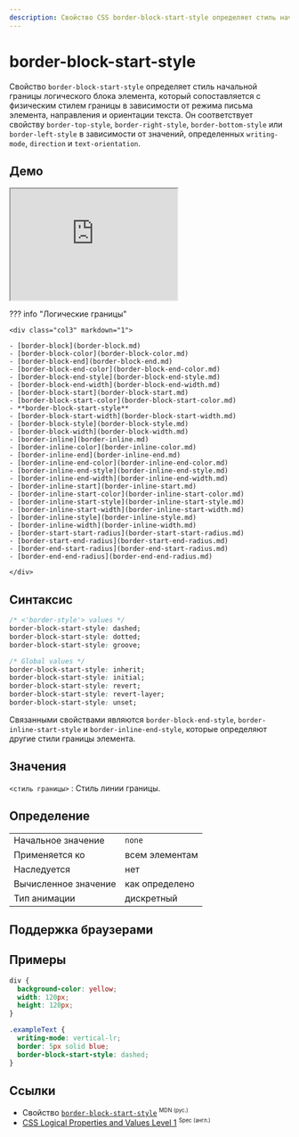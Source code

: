 ```yaml
---
description: Свойство CSS border-block-start-style определяет стиль начальной границы логического блока элемента, который сопоставляется с физическим стилем границы в зависимости от режима письма элемента, направления и ориентации текста.
---
```


# border-block-start-style

Свойство `border-block-start-style` определяет стиль начальной границы логического блока элемента, который сопоставляется с физическим стилем границы в зависимости от режима письма элемента, направления и ориентации текста. Он соответствует свойству `border-top-style`, `border-right-style`, `border-bottom-style` или `border-left-style` в зависимости от значений, определенных `writing-mode`, `direction` и `text-orientation`.

## Демо

<iframe class="interactive is-default-height" height="200" src="https://interactive-examples.mdn.mozilla.net/pages/css/border-block-start-style.html" title="MDN Web Docs Interactive Example" loading="lazy" data-readystate="complete"></iframe>

??? info "Логические границы"

    <div class="col3" markdown="1">

    - [border-block](border-block.md)
    - [border-block-color](border-block-color.md)
    - [border-block-end](border-block-end.md)
    - [border-block-end-color](border-block-end-color.md)
    - [border-block-end-style](border-block-end-style.md)
    - [border-block-end-width](border-block-end-width.md)
    - [border-block-start](border-block-start.md)
    - [border-block-start-color](border-block-start-color.md)
    - **border-block-start-style**
    - [border-block-start-width](border-block-start-width.md)
    - [border-block-style](border-block-style.md)
    - [border-block-width](border-block-width.md)
    - [border-inline](border-inline.md)
    - [border-inline-color](border-inline-color.md)
    - [border-inline-end](border-inline-end.md)
    - [border-inline-end-color](border-inline-end-color.md)
    - [border-inline-end-style](border-inline-end-style.md)
    - [border-inline-end-width](border-inline-end-width.md)
    - [border-inline-start](border-inline-start.md)
    - [border-inline-start-color](border-inline-start-color.md)
    - [border-inline-start-style](border-inline-start-style.md)
    - [border-inline-start-width](border-inline-start-width.md)
    - [border-inline-style](border-inline-style.md)
    - [border-inline-width](border-inline-width.md)
    - [border-start-start-radius](border-start-start-radius.md)
    - [border-start-end-radius](border-start-end-radius.md)
    - [border-end-start-radius](border-end-start-radius.md)
    - [border-end-end-radius](border-end-end-radius.md)

    </div>

## Синтаксис

```css
/* <'border-style'> values */
border-block-start-style: dashed;
border-block-start-style: dotted;
border-block-start-style: groove;

/* Global values */
border-block-start-style: inherit;
border-block-start-style: initial;
border-block-start-style: revert;
border-block-start-style: revert-layer;
border-block-start-style: unset;
```

Связанными свойствами являются `border-block-end-style`, `border-inline-start-style` и `border-inline-end-style`, которые определяют другие стили границы элемента.

## Значения

`<стиль границы>`
: Стиль линии границы.

## Определение

|                      |                |
| -------------------- | -------------- |
| Начальное значение   | `none`         |
| Применяется ко       | всем элементам |
| Наследуется          | нет            |
| Вычисленное значение | как определено |
| Тип анимации         | дискретный     |

## Поддержка браузерами

<p class="ciu_embed" data-feature="mdn-css__properties__border-block-start-style" data-periods="future_1,current,past_1,past_2" data-accessible-colours="false"></p>

## Примеры

```css
div {
  background-color: yellow;
  width: 120px;
  height: 120px;
}

.exampleText {
  writing-mode: vertical-lr;
  border: 5px solid blue;
  border-block-start-style: dashed;
}
```

## Ссылки

- Свойство [`border-block-start-style`](https://developer.mozilla.org/ru/docs/Web/CSS/border-block-start-style) <sup><small>MDN (рус.)</small></sup>
- [CSS Logical Properties and Values Level 1](https://w3c.github.io/csswg-drafts/css-logical/#border-style) <sup><small>Spec (англ.)</small></sup>
